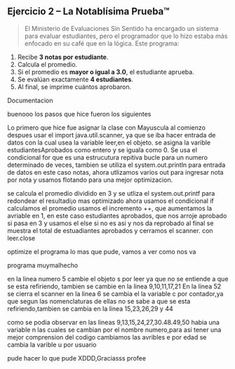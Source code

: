 ## Ejercicio 2 – **La Notablísima Prueba™**

> El Ministerio de Evaluaciones Sin Sentido ha encargado un sistema para evaluar estudiantes, pero el programador que lo hizo estaba más enfocado en su café que en la lógica. Este programa:
> 
1. Recibe **3 notas por estudiante**.
2. Calcula el promedio.
3. Si el promedio es **mayor o igual a 3.0**, el estudiante aprueba.
4. Se evalúan exactamente **4 estudiantes**.
5. Al final, se imprime cuántos aprobaron.

Documentacion

buenooo los pasos que hice fueron los siguientes

Lo primero que hice fue asignar la clase con Mayuscula al comienzo
despues usar el import java.util.scanner, ya que se iba hacer entrada de datos con la cual usea la variable leer,en el objeto.
se asigna la varible estudiantesAprobados como entero y se iguala como 0.
Se usa el condicional for que es una estrucutura repitiva bucle para un numero determinado de veces, tambien se utiliza el system.out.println para entrada de datos en este caso notas, ahora utlizamos varios out para ingresar nota por nota y usamos flotando para una mejor optimizacion.

se calcula el promedio dividido en 3 y se utliza el system.out.printf para redondear el resultadi¡o mas optimizado
ahora usamos el condicional if calculamos el promedio usamos el incremento ++, que aumentamos la avriable en 1, en este caso estudiantes aprobados, que nos arroje aprobado si pasa en 3 y usamos el else si no es asi y nos da reprobado
al final se muestra el total de estuadiantes aprobados y cerramos el scanner. con leer.close

optimize el programa lo mas que pude, vamos a ver como nos va






programa muymalhecho

en la linea numero 5 cambie el objeto s por leer ya que no se entiende a que se esta refiriendo,
tambien se cambie en la linea 9,10,11,17,21
En la linea 52 se cierra el scanner
en la linea 6 se cambia el la variable c por contador,ya que segun las nomenclaturas de ellas no se sabe a que se esta refiriendo,tambien se cambia en la linea 15,23,26,29 y 44

como se podia observar en las lineas 9,13,15,24,27,30.48.49,50 habia una variable n las cuales se cambian por el nombre numero,para asi tener una mejor comprension del codigo
cambiamos las avribles e por edad
se cambia la varible u por usuario

pude hacer lo que pude XDDD,Graciasss profee
